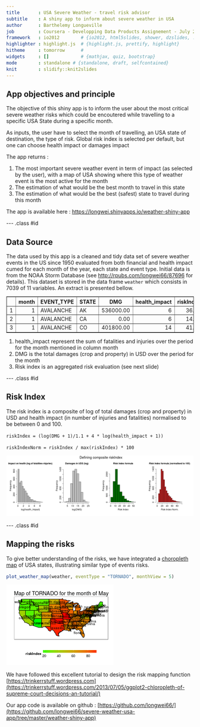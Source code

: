 ```yaml
---
title       : USA Severe Weather - travel risk advisor
subtitle    : A shiny app to inform about severe weather in USA
author      : Barthelemy Longueville
job         : Coursera - Developping Data Products Assignement - July 2015
framework   : io2012        # {io2012, html5slides, shower, dzslides, ...}
highlighter : highlight.js  # {highlight.js, prettify, highlight}
hitheme     : tomorrow      # 
widgets     : []            # {mathjax, quiz, bootstrap}
mode        : standalone # {standalone, draft, selfcontained}
knit        : slidify::knit2slides
---
```


## App objectives and principle

The objective of this shiny app is to inform the user about the most critical severe weather risks which could be encoutered while travelling to a specific USA State during a specific month.

As inputs, the user have to select the month of travelling, an USA state of destination, the type of risk. Global risk index is selected per default, but one can choose health impact or damages impact

The app returns :

1. The most important severe weather event in term of impact (as selected by the user), with a map of USA showing where this type of weather event is the most active for the month
2. The estimation of what would be the best month to travel in this state
3. The estimation of what would be the best (safest) state to travel during this month

The app is available here : https://longwei.shinyapps.io/weather-shiny-app

--- .class #id 

## Data Source



The data used by this app is a cleaned and tidy data set of severe weather events in the US since 1950 evaluated from both financial and health impact cumed for each month of the year, each state and event type. Initial data is from the NOAA Storm Database (see 
http://rpubs.com/longwei66/87696 for details). This dataset is stored in the data frame `weather` which consists in 7039 of 11 variables. An extract is presented bellow.

<!-- html table generated in R 3.2.1 by xtable 1.7-4 package -->
<!-- Tue Jul 21 23:05:27 2015 -->
<table border=1>
<tr> <th>  </th> <th> month </th> <th> EVENT_TYPE </th> <th> STATE </th> <th> DMG </th> <th> health_impact </th> <th> riskIndex </th>  </tr>
  <tr> <td align="right"> 1 </td> <td align="right">   1 </td> <td> AVALANCHE </td> <td> AK </td> <td align="right"> 536000.00 </td> <td align="right">   6 </td> <td align="right"> 36.56 </td> </tr>
  <tr> <td align="right"> 2 </td> <td align="right">   1 </td> <td> AVALANCHE </td> <td> CA </td> <td align="right"> 0.00 </td> <td align="right">   6 </td> <td align="right"> 14.39 </td> </tr>
  <tr> <td align="right"> 3 </td> <td align="right">   1 </td> <td> AVALANCHE </td> <td> CO </td> <td align="right"> 401800.00 </td> <td align="right">  14 </td> <td align="right"> 41.72 </td> </tr>
   </table>

1. health_impact represent the sum of fatalities and injuries over the period for the month mentioned in column month
2. DMG is the total damages (crop and property) in USD over the period for the month
3. Risk index is an aggregated risk evaluation (see next slide)

--- .class #id 

## Risk Index

The risk index is a composite of log of total damages (crop and property) in USD and health impact (in number of injuries and fatalities) normalised to be between 0 and 100.

`riskIndex = (log(DMG + 1)/1.1 + 4 * log(health_impact + 1))`

`riskIndexNorm = riskIndex / max(riskIndex) * 100`

![plot of chunk riskIndex](assets/fig/riskIndex-1.png) 


--- .class #id 

## Mapping the risks


To give better understanding of the risks, we have integrated a [choropleth map](https://en.wikipedia.org/wiki/Choropleth_map) of USA states, illustrating similar type of events risks.


```r
plot_weather_map(weather, eventType = "TORNADO", monthView = 5)
```

![plot of chunk mappingrisk](assets/fig/mappingrisk-1.png) 

We have followed this excellent tutorial to design the risk mapping function 
[https://trinkerrstuff.wordpress.com](https://trinkerrstuff.wordpress.com/2013/07/05/ggplot2-chloropleth-of-supreme-court-decisions-an-tutorial/)

Our app code is available on github : [https://github.com/longwei66/](https://github.com/longwei66/severe-weather-usa-app/tree/master/weather-shiny-app)
